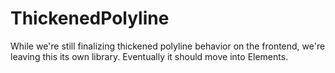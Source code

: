 # ThickenedPolyline

While we're still finalizing thickened polyline behavior on the frontend, we're leaving this its own library. Eventually it should move into Elements.